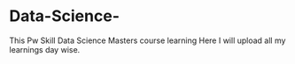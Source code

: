 # Data-Science-
This Pw Skill Data Science Masters course learning Here I will upload  all my learnings day wise. 
